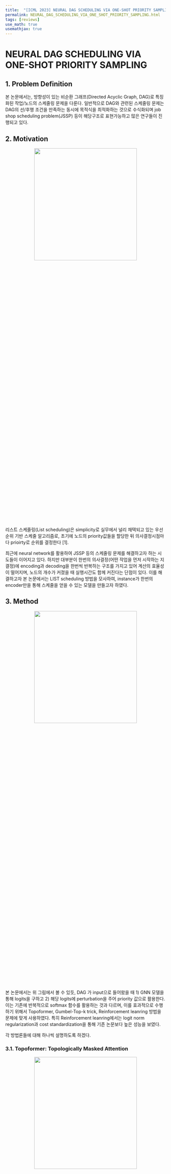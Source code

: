 ```yaml
---
title:  "[ICML 2023] NEURAL DAG SCHEDULING VIA ONE-SHOT PRIORITY SAMPLING"
permalink: NEURAL_DAG_SCHEDULING_VIA_ONE_SHOT_PRIORITY_SAMPLING.html
tags: [reviews]
use_math: true
usemathjax: true
---
```


# NEURAL DAG SCHEDULING VIA ONE-SHOT PRIORITY SAMPLING

## 1. Problem Definition
본 논문에서는, 방향성이 있는 비순환 그래프(Directed Acyclic Graph, DAG)로 특징화된 작업/노드의 스케줄링 문제을 다룬다. 일반적으로 DAG와 관련된 스케줄링 문제는 DAG의 선/후행 조건을 만족하는 동시에 목적식을 최적화하는 것으로 수식화되며 job shop scheduling problem(JSSP) 등이 해당구조로 표현가능하고 많은 연구들이 진행되고 있다. 

## 2. Motivation
<p align="center">
<img src="https://user-images.githubusercontent.com/83407412/232241284-b645ac36-0ea1-43cb-98b8-c08c12826e6b.png"  width="80%" height="30%">
</p>

리스트 스케줄링(List scheduling)은 simplicity로 실무에서 널리 채택되고 있는 우선순위 기반 스케줄 알고리즘로, 초기에 노드의 priority값들을 할당한 뒤 의사결정시점마다 prioirty로 순위를 결정한다 [1]. 

최근에 neural network를 활용하여 JSSP 등의 스케줄링 문제를 해결하고자 하는 시도들이 이어지고 있다. 하지만 대부분이 한번의 의사결정(어떤 작업을 먼저 시작하는 지 결정)에 encoding과 decoding을 한번씩 반복하는 구조를 가지고 있어 계산의 효율성이 떨어지며, 노드의 개수가 커졌을 때 실행시간도 함께 커진다는 단점이 있다. 이를 해결하고자 본 논문에서는 LIST scheduling 방법을 모사하여, instance가 한번의 encoder만을 통해 스케줄을 얻을 수 있는 모델을 만들고자 하였다. 

## 3. Method 
<p align="center">
<img src="https://user-images.githubusercontent.com/83407412/232241287-b4028c01-f454-4c0d-8072-b338aedf504e.png"  width="80%" height="30%">
</p>

본 논문에서는 위 그림에서 볼 수 있듯, DAG 가 input으로 들어왔을 때 1) GNN 모델을 통해 logits을 구하고 2) 해당 logits에 perturbation을 주어 priority 값으로 활용한다. 이는 기존에 반복적으로 softmax 함수를 활용하는 것과 다르며, 이를 효과적으로 수행하기 위해서 Topoformer, Gumbel-Top-k trick, Reinforcement leanring 방법을 문제에 맞게 사용하였다. 특히 Reinforcement leanring에서는 logit norm regularization과 cost standardization을 통해 기존 논문보다 높은 성능을 보였다.

각 방법론들에 대해 하나씩 설명하도록 하겠다. 

### 3.1. Topoformer: Topologically Masked Attention
<p align="center">
<img src="https://user-images.githubusercontent.com/83407412/232241242-0c8173e7-14be-43ce-95b7-61a81f226474.png"  width="80%" height="30%">
</p>
해당 구조는 [2] 논문에서 제시한 attention 구조로서, DAG 그래프를 인코딩 할 때에 original DAG만을 사용하는 것이 아닌 주어진 DAG에서 파생될 수 있는 다양한 형태의 그래프 구조를 만들고 multi-head-attention(MHT)에 적용하는 구조이다. 위 그림에서 볼 수 있듯이 총 4가지의 구조를 가지고 있으며 그 중에 3가지는 edge의 방향을 바꿔주어 총 7가지의 그래프에 대해 MHT을 적용하였다. 각 그래프에 대한 자세한 내용은 해당 논문에서 확인할 수 있다. 

### 3.2. Gumbel max logic 
Gumbel-Max trick 은 reparametrization tricks 중 하나로, 이 트릭을 통해 x1, ... , xn ∈ R 에 있을 때,  Gumbel(0, 1)에서 무작위추출한 g1, ... , gn 을 더해주었을 때 아래 식을 만족한다 [3].
<p align="left">
<img src="https://user-images.githubusercontent.com/83407412/232241281-5af4d8bf-3045-4fbf-8cb2-27beb761ef16.png"  width="30%" height="30%">
</p>

해당 방식을 조금 변형한 Gumbel-top k trick 이용하면 softmax 함수를 사용하지 않고 argsort만으로 같은 효과를 줄 수 있기 때문에 LIST scheduling 방법을 따라하고 싶은 저자의 입장에서 one-shot-encoding을 진행하기 위한 좋은 선택이라고 느껴졌습니다 [4]. 
<p align="left">
<img src="https://user-images.githubusercontent.com/83407412/232241269-65e8ee4d-7891-4fd8-8e0a-e03f189e0ba1.png"  width="30%" height="30%">
</p>
Gumbel-max 트릭이 argmax 만으로 softmax를 모사한다는 것에 대해서 자세한 증명 및 내용은 해당 자료에서 확인할 수 있다. 
[link](https://homes.cs.washington.edu/~ewein//blog/2022/03/04/gumbel-max/).


### 3.3.Reinforcement leanring 

많은 조합 최적화 문제는 NP-hard의 특징으로 optimal한 solution을 구하기 어렵기 때문에(label을 얻기 어려운 상황), 강화학습을 활용한 연구가 활발히 진행되고 있다. 특히 최근에는 REINFORCE 알고리즘이 많이 활용되고 있다 [6]. 
저자는 이전 논문([2])에서도 DAG 구조를 가진 문제(peak memory minimization problems in DAG)에 REINFORCE 알고리즘을 활용하여 강화학습을 진행하였는데, 이 과정에서 경험적으로 두가지 문제점을 발견하였으며 이를 해결하고자 하였다. 

### 3.3.1. Norm regularization 
[2] 에서 저자는 logits의 범위를 bound 하기 위해 각 logits를을 본인들의 평균과 분산을 이용해서 standardization 해주어 사용하였다. 
<p align="left">
<img src="https://user-images.githubusercontent.com/83407412/232241249-adfa79c9-f75d-4a3b-9461-6d1ad91e1523.png"  width="30%" height="30%">
</p>                                                           
하지만 본 논문의 저자는 standardization이 모델의 representation 능력을 제한하는 것을 경험적으로 경험했다. 특히, 하나의 간단한 아래의 예제를 통해 해당 방식의 성능 한계를 살펴보았는데, X ∈ {0, 1}, 인 경우 해당 standardization을 활용할 경우 고정된 확률값만 나타낼 수 있는 것을 쉽게 볼 수 있었다(자세한 증명은 본 논문의 Appendix A에서 확인할 수 있다.) 

본 논문에서는 위와 같이 간단한 예제를 통해 해당 standardization이 좋은 representation 능력을 가지지는 않는다는 것을 보이며, 아래와 같은 norm regularization 방법을 제시했는데, norm regularizer은 모델이 logits을 origin 주변에 위치하도록 하여, logits을 무한이 커지는 경우에 발생할 수 있는오류를 방지할 수 있다고 설명하였다. 또한, 아래와 같이 loss에 norm regularizer부분을 하이퍼 파라메터인 c_logits에 곱해서 넣어줌으로 충분한 유연성을 유지하면서 성능을 올릴 수 있었다고 주장한다.

<p align="left">
<img src="https://user-images.githubusercontent.com/83407412/232241289-a193edb3-d5d7-42d0-b512-2717f9708f80.png"  width="30%" height="30%">
</p>                                                           


### 3.3.2. Cost standardization

이 방법 역시 [2] 에서 경험적으로 성능의 악화의 원인중 하나로 생각이 되던 baseline 부분을 개선한 내용이다. [2] 에서는 많은 강화학습 알고리즘에서 사용되는 best-performing model을 저장하고 baseline으로 사용하였다. 하지만, 만약 작업 완료 시간(makespan)의 규모(scale)가 서로 다른 여러 개의 훈련 그래프(training graphs)에서 크게 차이가 나는 경우, 탐욕 기준선(greedy baseline)으로 훈련된 모델은 훈련 그래프의 작은 일부분에 대해 과적합(overfit)되기 쉽다.

따라서, 본 논문에서는 policy-gradient algorithms에서 많이 사용되는 cost standardization 과정을 통해 이 문제를 간단히 해결했는데, 여러개의 node priorities를 samping한 뒤, 아래와 같이 제일 makespan의 mean 과 std 값을 활용하여 standardization을 진행하는 것이다.(std 값의 경우 clipping 진행) 해당 알고리즘에서 한번 sampling을 진행할 때에 1000, 2000개와 같이 큰 수의 데이터를 sampling 하여 학습하기 때문에 standardization이 더 잘 적용되는 것으로 파악된다. (한번의 encoding으로 전체 trajectory를 구할 수 있기 때문에 큰 수를 샘플링 하는 게 계산적인 면에서도 부담이 되지 않은 것이라고 생각된다.)
<p align="left">
<img src="https://user-images.githubusercontent.com/83407412/232241292-a7c0da47-3c04-4b1b-84b4-cb715bdcacd5.png"  width="50%" height="30%">
</p>                                                           


## 4. Experiment 
본 논문에서는 DAG 구조를 가진 세가지 스케줄링 문제(JSSP, DAG scheduling on TPC-H dataset, scheduling on computation graphs)에 대해 다양한 노드 개수에 대해서, node 100개의 문제로 학습을 진행한 뒤, 50개의 문제에 대해서 test를 진행하는 방식으로 실험을 실험을 진행하였다. 

아래 table 에서 볼 수 있듯, 모든 문제에 대해서 성능 기존 NCO 보다 좋았으며, 저자가 처음 LIST 스케줄링을 모사하며 주장했듯 computing 시간 역시 기존 NCO 보다 훨씬 빠른 것을 볼 수 있다. 

하지만 최근에 많은 NCO 알고리즘들이 나온대 비해 SOTA 알고리즘과 비교를 하지 않고 초기 연구와 비교를 했다는 점에서 성능적으로 가장 뛰어난 NCO 알고리즘이라고 보기에는 것은 어려울 것 같다. (JSSP 의 경우 [5] 와 같이 GNN과 RL을 처음으로 적용한 초기 논문과만 성능을 비교함)

<p align="center">
<img src="https://user-images.githubusercontent.com/83407412/232241261-d6915eef-cf28-48e3-89d9-0dadb9014c0c.png"  width="60%" height="30%">
</p>

### 4.1 Ablation Study
저자는 강화학습 부분에서 본인들이 norm regularization와 cost standardization 방식이 좋은 성능을 보이는 것을 주장하기 위해, norm regularization와 cost standardization 사용했을 때(본 연구)와 logits 별 standardization을 진행하고 greedy baseline을 사용했을 때([2]에서 사용한 방법)의 성능을 비교하였다.
아래 table에서 볼 수 있듯, norm regularization와 cost standardization을 사용했을 때에(본 연구) 더 좋은 결과를 얻을 수 있다는 것을 보였다.
<p align="center">
<img src="https://user-images.githubusercontent.com/83407412/232241253-fc75367b-5f88-4a1f-833d-f24799eedd07.png"  width="60%" height="30%">
</p>
<p align="center">
<img src="https://user-images.githubusercontent.com/83407412/232241257-c897df1d-261d-4346-b5c5-60abd33e8ded.png"  width="60%" height="30%">
</p>

## 5. Conclusion 
본 논문에서는, DAG 스케줄링 문제를 위해, 여러 방법론들을 통합해 빠르고 좋은 성능을 보이는 모델을 제시하였다. 또한 기존 많은 neural network 기반의 스케줄링 알고리즘과 다르게 노드를 선택하는 데 있어 encoding-decoding 부분을 반복해서 진행하지 one-shot으로 진행시켜 computataional 시간을 NCO에 비해 크게 낮추었다. 하지만 SOTA 알고리즘들과 비교가 없었다는 점이 아쉬웠다.


## Reference 
[1] Ronald L. Graham. Bounds on multiprocessing timing anomalies. SIAM journal on Applied Mathematics, 17(2):416–429, 1969.

[2] Mukul Gagrani, Corrado Rainone, Yang Yang, Harris Teague, Wonseok Jeon, Roberto Bondesan, Herke van Hoof, Christopher Lott, Weiliang Will Zeng, and Piero Zappi. Neural topological ordering for computation graphs. In Advances in Neural Information Processing Systems (NeurIPS), 2022.

[3] Emil Julius Gumbel. Statistical theory of extreme values and some practical applications: a series of lectures, volume 33. 1954.

[4] Vieira, Tim. "Gumbel-max trick and weighted reservoir sampling." (2014).

[5] Cong Zhang, Wen Song, Zhiguang Cao, Jie Zhang, Puay Siew Tan, and Xu Chi. Learning to dispatch for job shop scheduling via deep reinforcement learning. In Advances in Neural Information Processing Systems (NeurIPS), pp. 1621–1632, 2020.

[6] Ronald J Williams. Simple statistical gradient-following algorithms for connectionist reinforcement learning. Machine Learning, 8(3):229–256, 1992.

